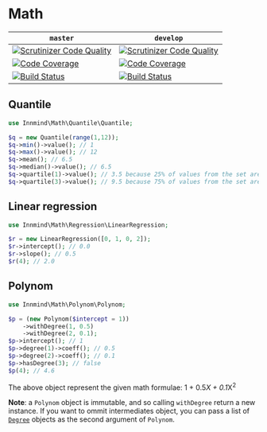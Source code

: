 # Math

| `master` | `develop` |
|----------|-----------|
| [![Scrutinizer Code Quality](https://scrutinizer-ci.com/g/Innmind/Math/badges/quality-score.png?b=master)](https://scrutinizer-ci.com/g/Innmind/Math/?branch=master) | [![Scrutinizer Code Quality](https://scrutinizer-ci.com/g/Innmind/Math/badges/quality-score.png?b=develop)](https://scrutinizer-ci.com/g/Innmind/Math/?branch=develop) |
| [![Code Coverage](https://scrutinizer-ci.com/g/Innmind/Math/badges/coverage.png?b=master)](https://scrutinizer-ci.com/g/Innmind/Math/?branch=master) | [![Code Coverage](https://scrutinizer-ci.com/g/Innmind/Math/badges/coverage.png?b=develop)](https://scrutinizer-ci.com/g/Innmind/Math/?branch=develop) |
| [![Build Status](https://scrutinizer-ci.com/g/Innmind/Math/badges/build.png?b=master)](https://scrutinizer-ci.com/g/Innmind/Math/build-status/master) | [![Build Status](https://scrutinizer-ci.com/g/Innmind/Math/badges/build.png?b=develop)](https://scrutinizer-ci.com/g/Innmind/Math/build-status/develop) |

## Quantile

```php
use Innmind\Math\Quantile\Quantile;

$q = new Quantile(range(1,12));
$q->min()->value(); // 1
$q->max()->value(); // 12
$q->mean(); // 6.5
$q->median()->value(); // 6.5
$q->quartile(1)->value(); // 3.5 because 25% of values from the set are lower than 3.5
$q->quartile(3)->value(); // 9.5 because 75% of values from the set are lower than 9.5
```

## Linear regression

```php
use Innmind\Math\Regression\LinearRegression;

$r = new LinearRegression([0, 1, 0, 2]);
$r->intercept(); // 0.0
$r->slope(); // 0.5
$r(4); // 2.0
```

## Polynom

```php
use Innmind\Math\Polynom\Polynom;

$p = (new Polynom($intercept = 1))
    ->withDegree(1, 0.5)
    ->withDegree(2, 0.1);
$p->intercept(); // 1
$p->degree(1)->coeff(); // 0.5
$p->degree(2)->coeff(); // 0.1
$p->hasDegree(3); // false
$p(4); // 4.6
```
The above object represent the given math formulae: 1 + 0.5*X + 0.1*X<sup>2</sup>

**Note**: a `Polynom` object is immutable, and so calling `withDegree` return a new instance. If you want to ommit intermediates object, you can pass a list of [`Degree`](Polynom/Degree.php) objects as the second argument of `Polynom`.

